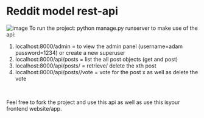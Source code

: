 # Reddit model rest-api
![image](https://cdn1.bbcode0.com/uploads/2021/8/26/db4130842dca33ae4f927acb664bbf0d-full.jpg)
To run the project: python manage.py runserver
to make use of the api:
1. localhost:8000/admin = to view the admin panel (username=adam password=1234) or create a new superuser
2. localhost:8000/api/posts = list the all post objects (get and post)
3. localhost:8000/api/posts/<int x> = retrieve/ delete the xth post
4. localhost:8000/api/posts/<int x>/vote = vote for the post x as well as delete the vote
<br>

Feel free to fork the project and use this api as well as use this isyour frontend website/app.
